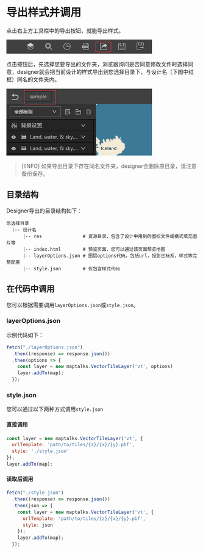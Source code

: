# 导出样式并调用

点击右上方工具栏中的导出按钮，就能导出样式。

![alt text](image-23.png)

点击按钮后，先选择您要导出的文件夹，浏览器询问是否同意修改文件时选择同意，designer就会把当前设计的样式导出到您选择目录下，与设计名（下图中红框）同名的文件夹内。

![alt text](image-24.png)

> [!INFO]
> 如果导出目录下存在同名文件夹，designer会删除原目录，请注意备份保存。

## 目录结构

Designer导出的目录结构如下：

```shell
您选择目录
  |-- 设计名
      |-- res               # 资源目录，包含了设计中用到的图标文件或模式填充图片等
      |-- index.html        # 预览页面，您可以通过该页面预览地图
      |-- layerOptions.json # 图层options代码，包括url，投影坐标系，样式等完整配置
      |-- style.json        # 仅包含样式代码
```

## 在代码中调用

您可以根据需要调用`layerOptions.json`或`style.json`。

### layerOptions.json

示例代码如下：

```js
fetch("./layerOptions.json")
  .then((response) => response.json())
  .then(options => {
    const layer = new maptalks.VectorTileLayer('vt', options)
    layer.addTo(map);
  });
```

### style.json

您可以通过以下两种方式调用`style.json`

#### 直接调用

```js
const layer = new maptalks.VectorTileLayer('vt', {
  urlTemplate: 'path/to/tiles/{z}/{x}/{y}.pbf',
  style: './style.json'
});
layer.addTo(map);
```

#### 读取后调用

```js
fetch("./style.json")
  .then((response) => response.json())
  .then(json => {
    const layer = new maptalks.VectorTileLayer('vt', {
      urlTemplate: 'path/to/tiles/{z}/{x}/{y}.pbf',
      style: json
    });
    layer.addTo(map);
  });
```
